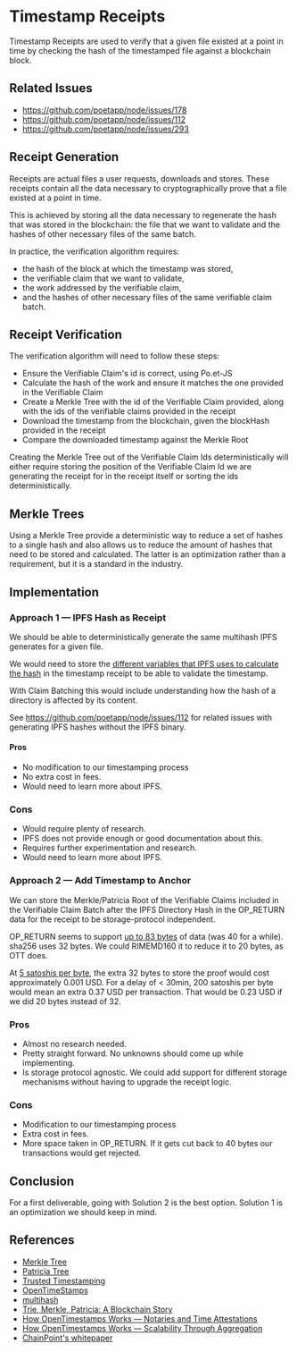 # Timestamp Receipts

Timestamp Receipts are used to verify that a given file existed at a point in time by checking the hash of the timestamped file against a blockchain block.

## Related Issues 
- https://github.com/poetapp/node/issues/178
- https://github.com/poetapp/node/issues/112
- https://github.com/poetapp/node/issues/293

## Receipt Generation

Receipts are actual files a user requests, downloads and stores. These receipts contain all the data necessary to cryptographically prove that a file existed at a point in time.

This is achieved by storing all the data necessary to regenerate the hash that was stored in the blockchain: the file that we want to validate and the hashes of other necessary files of the same batch.

In practice, the verification algorithm requires: 
- the hash of the block at which the timestamp was stored,
- the verifiable claim that we want to validate, 
- the work addressed by the verifiable claim,
- and the hashes of other necessary files of the same verifiable claim batch.

## Receipt Verification

The verification algorithm will need to follow these steps:
- Ensure the Verifiable Claim's id is correct, using Po.et-JS
- Calculate the hash of the work and ensure it matches the one provided in the Verifiable Claim
- Create a Merkle Tree with the id of the Verifiable Claim provided, along with the ids of the verifiable claims provided in the receipt
- Download the timestamp from the blockchain, given the blockHash provided in the receipt
- Compare the downloaded timestamp against the Merkle Root

Creating the Merkle Tree out of the Verifiable Claim Ids deterministically will either require storing the position of the Verifiable Claim Id we are generating the receipt for in the receipt itself or sorting the ids deterministically.

## Merkle Trees

Using a Merkle Tree provide a deterministic way to reduce a set of hashes to a single hash and also allows us to reduce the amount of hashes that need to be stored and calculated. The latter is an optimization rather than a requirement, but it is a standard in the industry.

## Implementation

### Approach 1 — IPFS Hash as Receipt

We should be able to deterministically generate the same multihash IPFS generates for a given file.

We would need to store the [different variables that IPFS uses to calculate the hash](https://discuss.ipfs.io/t/how-to-calculate-file-directory-hash/777) in the timestamp receipt to be able to validate the timestamp. 

With Claim Batching this would include understanding how the hash of a directory is affected by its content.

See https://github.com/poetapp/node/issues/112 for related issues with generating IPFS hashes without the IPFS binary.

#### Pros
- No modification to our timestamping process
- No extra cost in fees.
- Would need to learn more about IPFS.

### Cons
- Would require plenty of research.
- IPFS does not provide enough or good documentation about this.
- Requires further experimentation and research.
- Would need to learn more about IPFS.

### Approach 2 — Add Timestamp to Anchor

We can store the Merkle/Patricia Root of the Verifiable Claims included in the Verifiable Claim Batch after the IPFS Directory Hash in the OP_RETURN data for the receipt to be storage-protocol independent. 

OP_RETURN seems to support [up to 83 bytes](https://bitcoin.org/en/developer-guide#null-data) of data (was 40 for a while). sha256 uses 32 bytes. We could RIMEMD160 it to reduce it to 20 bytes, as OTT does.

At [5 satoshis per byte](https://bitcoinfees.earn.com/), the extra 32 bytes to store the proof would cost approximately 0.001 USD. For a delay of < 30min, 200 satoshis per byte would mean an extra 0.37 USD per transaction. That would be 0.23 USD if we did 20 bytes instead of 32.

### Pros
- Almost no research needed. 
- Pretty straight forward. No unknowns should come up while implementing.
- Is storage protocol agnostic. We could add support for different storage mechanisms without having to upgrade the receipt logic.

### Cons
- Modification to our timestamping process
- Extra cost in fees.
- More space taken in OP_RETURN. If it gets cut back to 40 bytes our transactions would get rejected.

## Conclusion

For a first deliverable, going with Solution 2 is the best option. Solution 1 is an optimization we should keep in mind.

## References
- [Merkle Tree](https://en.wikipedia.org/wiki/Merkle_tree)
- [Patricia Tree](https://github.com/ethereum/wiki/wiki/Patricia-Tree)
- [Trusted Timestamping](https://en.wikipedia.org/wiki/Trusted_timestamping)
- [OpenTimeStamps](https://opentimestamps.org/)
- [multihash](https://github.com/multiformats/multihash)
- [Trie, Merkle, Patricia: A Blockchain Story](https://hackernoon.com/trie-merkle-patricia-a-blockchain-story-d8f20efc98d4)
- [How OpenTimestamps Works — Notaries and Time Attestations](https://petertodd.org/2016/opentimestamps-announcement#notaries-and-time-attestations)
- [How OpenTimestamps Works — Scalability Through Aggregation](https://petertodd.org/2016/opentimestamps-announcement#scalability-through-aggregation)
- [ChainPoint's whitepaper](https://github.com/chainpoint/whitepaper/blob/master/chainpoint_white_paper.pdf)

